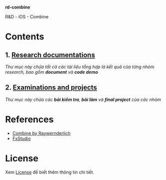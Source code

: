 **rd-combine** 

R&D - iOS - Combine

# Contents
## 1. [Research documentations](https://github.com/blkbrds/rd-combine/tree/main/Research%20documentations)
_Thư mục này chứa tất cả các tài liệu tổng hợp là kết quả của từng nhóm research, bao gồm **document** và **code demo**_

## 2. [Examinations and projects](https://github.com/blkbrds/rd-combine/tree/main/Examinations%20and%20projects)
_Thư mục này chứa các **bài kiểm tra**, **bài làm** và **final project** của các nhóm_

# References
- [Combine by Raywernderlich](https://www.raywenderlich.com/books/combine-asynchronous-programming-with-swift/v2.0)
- [FxStudio](https://fxstudio.dev/category/code/combine/)

# License
Xem [License](https://github.com/blkbrds/rd-combine/blob/main/LICENSE) để biết thêm thông tin chi tiết.
